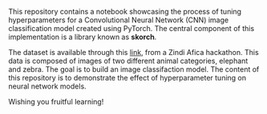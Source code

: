This repository contains a notebook showcasing the process of tuning hyperparameters for a Convolutional Neural Network (CNN) image classification model created using PyTorch. The central component of this implementation is a library known as **skorch**.

The dataset is available through this [link](https://zindi.africa/competitions/sbtic-animal-classification/data), from a Zindi Afica hackathon. This data is composed of images of two different animal categories, elephant and zebra. The goal is to build an image classifaction model.
The content of this repository is to demonstrate the effect of hyperparameter tuning on neural network models.

Wishing you fruitful learning!
